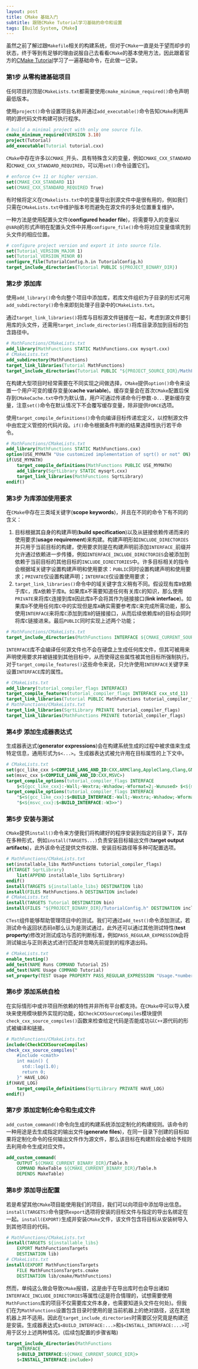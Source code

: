 ```yaml
---
layout: post
title: CMake 基础入门
subtitle: 跟随CMake Tutorial学习基础的命令和设置
tags: [Build System, CMake]
---
```


虽然之前了解过跟`Makefile`相关的构建系统，但对于`CMake`一直是处于望而却步的状态，终于等到有足够的理由说服自己去看看`CMake`的基本使用方法，因此跟着官方的[CMake Tutorial](https://cmake.org/cmake/help/latest/guide/tutorial/index.html)学习了一遍基础命令，在此做一记录。

### 第1步 从零构建基础项目

任何项目的顶层`CMakeLists.txt`都需要使用`cmake_minimum_required()`命令声明最低版本。

使用`project()`命令设置项目名称并通过`add_executable()`命令告知`CMake`利用声明的源代码文件构建可执行程序。

```cmake
# build a minimal project with only one source file.
cmake_minimum_required(VERSION 3.10)
project(Tutorial)
add_executable(Tutorial tutorial.cxx)
```

`CMake`中存在许多以`CMAKE_`开头、具有特殊含义的变量，例如`CMAKE_CXX_STANDARD`和`CMAKE_CXX_STANDARD_REQUIRED`，可以用`set()`命令设置它们。

```cmake
# enforce C++ 11 or higher version.
set(CMAKE_CXX_STANDARD 11)
set(CMAKE_CXX_STANDARD_REQUIRED True)
```

有时候将定义在`CMakelists.txt`中的变量导出到源文件中是很有用的，例如我们只需在`CMakeLists.txt`中维护版本号而避免在源文件的多处位置重复维护。

一种方法是使用配置头文件(**configured header file**)，将需要导入的变量以`@VAR@`的形式声明在配置头文件中并用`configure_file()`命令将对应变量值填充到头文件的相应位置。

```cmake
# configure project version and export it into source file.
set(Tutorial_VERSION_MAJOR 1)
set(Tutorial_VERSION_MINOR 0)
configure_file(TutorialConfig.h.in TutorialConfig.h)
target_include_directories(Tutorial PUBLIC ${PROJECT_BINARY_DIR})
```

### 第2步 添加库

使用`add_library()`命令向整个项目中添加库，若库文件组织为子目录的形式可用`add_subdirectory()`命令来即刻处理子目录中的`CMakeLists.txt`。

通过`target_link_libraries()`将库与目标源文件链接在一起，考虑到源文件要引用库的头文件，还需用`target_include_directories()`将库目录添加到目标的包含路径中。

```cmake
# MathFunctions/CMakeLists.txt
add_library(MathFunctions STATIC MathFunctions.cxx mysqrt.cxx)
# CMakeLists.txt
add_subdirectory(MathFunctions)
target_link_libraries(Tutorial MathFunctions)
target_include_directories(Tutorial PUBLIC "${PROJECT_SOURCE_DIR}/MathFunctions")
```

在构建大型项目时经常需要在不同实现之间做选择，`CMake`提供`option()`命令来设置一个用户可变的缓存变量(**cache variable**)。缓存变量会在首次`CMake`配置后保存到`CMakeCache.txt`中作为默认值，用户可通过传递命令行参数`-D...`更新缓存变量，注意`set()`命令在默认情况下不会覆写缓存变量，除非提供`FORCE`选项。

使用`target_compile_definitions()`命令向编译目标传递宏定义，以控制源文件中由宏定义管控的代码片段。`if()`命令根据条件判断的结果选择性执行若干命令。

```cmake
# MathFunctions/CMakeLists.txt
add_library(MathFunctions STATIC MathFunctions.cxx)
option(USE_MYMATH "Use customized implementation of sqrt() or not" ON)
if(USE_MYMATH)
	target_compile_definitions(MathFunctions PUBLIC USE_MYMATH)
	add_library(SqrtLibrary STATIC mysqrt.cxx)
	target_link_libraries(MathFunctions SqrtLibrary)
endif()
```

### 第3步 为库添加使用要求

在`CMake`中存在三类域关键字(**scope keywords**)，并且在不同的命令下有不同的含义：

1. 目标根据其自身的构建声明(**build specification**)以及从链接依赖传递而来的使用要求(**usage requirement**)来构建。构建声明形如`INCLUDE_DIRECTORIES`并只用于当前目标的构建，使用要求则是在构建声明前添加`INTERFACE_`前缀并允许通过依赖进一步传播，例如`INTERFACE_INCLUDE_DIRECTORIES`会被添加到依赖于当前目标的其他目标的`INCLUDE_DIRECTORIES`中。许多目标相关的指令会根据域关键字设置构建声明和使用要求：`PUBLIC`同时设置构建声明和使用要求；`PRIVATE`仅设置构建声明；`INTERFACE`仅设置使用要求；
2. `target_link_libraries()`命令中的域关键字含义稍有不同。假设现有库`B`依赖于库`C`，库`A`依赖于库`B`。如果库`A`不需要知道任何有关库`C`的知识，那么使用`PRIVATE`来将库`C`连接到库`B`因此库`B`不会将其作为链接接口(**link interface**)。如果库`B`不使用任何库`C`中的实现但是库`A`确实需要参考库`C`来完成所需功能，那么使用`INTERFACE`来将库`C`添加到库`B`的链接接口，从而后续依赖库`B`的目标会同时将库`C`链接进来。最后`PUBLIC`同时实现上述两个功能；

```cmake
# MathFunctions/CMakeLists.txt
target_include_directories(MathFunctions INTERFACE ${CMAKE_CURRENT_SOURCE_DIR})
```

`INTERFACE`库不会编译任何源文件也不会在硬盘上生成任何库文件，但其可被用来声明使用要求并被链接到其他目标中，从而使得这些属性被其他目标所强制执行。对于`target_compile_features()`这些命令来说，只允许使用`INTERFACE`关键字来设置`INTERFACE`库的属性。

```cmake
# CMakeLists.txt
add_library(tutorial_compiler_flags INTERFACE)
target_compile_features(tutorial_compiler_flags INTERFACE cxx_std_11)
target_link_libraries(Tutorial PUBLIC MathFunctions tutorial_compiler_flags)
# MathFunctions/CMakeLists.txt
target_link_libraries(SqrtLibrary PRIVATE tutorial_compiler_flags)
target_link_libraries(MathFunctions PRIVATE tutorial_compiler_flags)
```

### 第4步 添加生成器表达式

生成器表达式(**generator expressions**)会在构建系统生成的过程中被求值来生成特定信息，通用形式为`$<...>`。生成器表达式被允许用在目标属性的上下文中。

```cmake
# CMakeLists.txt
set(gcc_like_cxx $<COMPILE_LANG_AND_ID:CXX,ARMClang,AppleClang,Clang,GNU,LCC>)
set(msvc_cxx $<COMPILE_LANG_AND_ID:CXX,MSVC>)
target_compile_options(tutorial_compiler_flags INTERFACE
	$<${gcc_like_cxx}:-Wall;-Wextra;-Wshadow;-Wformat=2;-Wunused> $<${msvc_cxx}:-W3>)
target_compile_options(tutorial_compiler_flags INTERFACE
	"$<${gcc_like_cxx}:$<BUILD_INTERFACE:-Wall;-Wextra;-Wshadow;-Wformat=2;-Wunused>>"
	"$<${msvc_cxx}:$<BUILD_INTERFACE:-W3>>")
```

### 第5步 安装与测试

`CMake`提供`install()`命令来方便我们将构建好的程序安装到指定的目录下，其存在多种形式，例如`install(TARGETS...)`负责安装目标输出文件(**target output artifacts**)，此外该命令还提供文件权限、安装目标路径等多种可配置选项。

```cmake
# MathFunctions/CMakeLists.txt
set(installable_libs MathFunctions tutorial_compiler_flags)
if(TARGET SqrtLibrary)
	list(APPEND installable_libs SqrtLibrary)
endif()
install(TARGETS ${installable_libs} DESTINATION lib)
install(FILES MathFunctions.h DESTINATION include)
# CMakeLists.txt
install(TARGETS Tutorial DESTINATION bin)
install(FILES "${PROJECT_BINARY_DIR}/TutorialConfig.h" DESTINATION include)
```

`CTest`组件能够帮助管理项目中的测试。我们可通过`add_test()`命令添加测试，若测试命令返回状态码`0`那么认为是测试通过，此外还可以通过其他测试特性(**test property**)修改对测试成功与否的判断标准，例如`PASS_REGULAR_EXPRESSION`会将测试输出与正则表达式进行匹配并忽略先前提到的程序退出码。

```cmake
# CMakeLists.txt
enable_testing()
add_test(NAME Runs COMMAND Tutorial 25)
add_test(NAME Usage COMMAND Tutorial)
set_property(TEST Usage PROPERTY PASS_REGULAR_EXPRESSION "Usage.*number")
```

### 第6步 添加系统自检

在实际情形中或许项目所依赖的特性并非所有平台都支持。在`CMake`中可以导入模块来使用模块额外实现的功能，如`CheckCXXSourceCompiles`模块提供`check_cxx_source_compiles()`函数来检查给定代码是否能成功以`C++`源代码的形式被编译和链接。

```cmake
# MathFunctions/CMakeLists.txt
include(CheckCXXSourceCompiles)
check_cxx_source_compiles("
	#include <cmath>
	int main() {
	  std::log(1.0);
	  return 0;
	}" HAVE_LOG)
if(HAVE_LOG)
	target_compile_definitions(SqrtLibrary PRIVATE HAVE_LOG)
endif()
```

### 第7步 添加定制化命令和生成文件

`add_custom_command()`命令向生成的构建系统添加定制化的构建规则。该命令的一种用途是去生成指定的输出文件(**generate files**)，在同一目录下创建的目标如果将定制化命令的任何输出文件作为源文件，那么该目标在构建阶段会被给予规则去利用命令生成对应文件。

```cmake
add_custom_command(
	OUTPUT ${CMAKE_CURRENT_BINARY_DIR}/Table.h
	COMMAND MakeTable ${CMAKE_CURRENT_BINARY_DIR}/Table.h
	DEPENDS MakeTable)
```

### 第8步 添加导出配置

若是希望其他`CMake`项目能使用我们的项目，我们可以向项目中添加导出信息。`install(TARGETS)`命令提供`export`选项将安装的目标文件与指定的导出名绑定在一起。`install(EXPORT)`生成并安装`CMake`文件，该文件包含将目标从安装树导入到其他项目的代码。

```cmake
# MathFunctions/CMakeLists.txt
install(TARGETS ${installable_libs}
	EXPORT MathFunctionsTargets
	DESTINATION lib)
# CMakeLists.txt
install(EXPORT MathFunctionsTargets
	FILE MathFunctionsTargets.cmake
	DESTINATION lib/cmake/MathFunctions)
```

然而，单纯这么做会导致`CMake`报错，这是由于在导出库时也会导出诸如`INTERFACE_INCLUDE_DIRECTORIES`等属性(这是符合情理的，试想需要使用`MathFunctions`库的项目不仅需要库文件本身，也需要知道头文件在何处)。但我们在为`MathFunctions`设置包含目录时使用的是当前机器上的绝对路径，这在其他机器上并不适用。因此在`target_include_directories`时需要区分究竟是构建还是安装。生成器表达式`$<BUILD_INTERFACE:...>`和`$<INSTALL_INTERFACE:...>`可用于区分上述两种情况。(后续包配置的步骤省略)

```cmake
target_include_directories(MathFunctions
	INTERFACE
	$<BUILD_INTERFACE:${CMAKE_CURRENT_SOURCE_DIR}>
	$<INSTALL_INTERFACE:include>)
```
